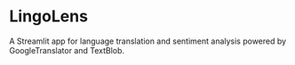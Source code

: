 # LingoLens
A Streamlit app for language translation and sentiment analysis powered by GoogleTranslator and TextBlob.
